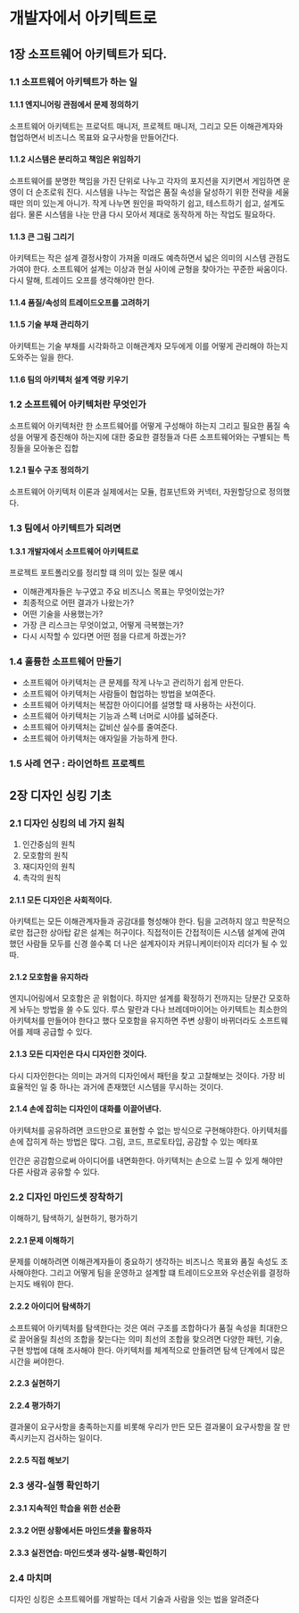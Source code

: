 # 개발자에서 아키텍트로

## 1장 소프트웨어 아키텍트가 되다.

### 1.1 소프트웨어 아키텍트가 하는 일

#### 1.1.1 엔지니어링 관점에서 문제 정의하기
소프트웨어 아키텍트는 프로덕트 매니저, 프로젝트 매니저, 그리고 모든 이해관계자와 협업하면서 비즈니스 목표와 요구사항을 만들어간다.

#### 1.1.2 시스템은 분리하고 책임은 위임하기
소프트웨어를 분명한 책임을 가진 단위로 나누고 각자의 포지션을 지키면서 게임하면 운영이 더 순조로워 진다.
시스템을 나누는 작업은 품질 속성을 달성하기 위한 전략을 세울 때만 의미 있는게 아니가. 
작게 나누면 원인을 파악하기 쉽고, 테스트하기 쉽고, 설계도 쉽다. 물론 시스템을 나눈 만큼 다시 모아서 제대로 동작하게 하는 작업도 필요하다.

#### 1.1.3 큰 그림 그리기

아키텍트는 작은 설계 결정사항이 가져올 미래도 예측하면서 넓은 의미의 시스템 관점도 가여야 한다.
소프트웨어 설계는 이상과 현실 사이에 균형을 찾아가는 꾸준한 싸움이다. 다시 말해, 트레이드 오프를 생각해야만 한다.

#### 1.1.4 품질/속성의 트레이드오프를 고려하기
#### 1.1.5 기술 부채 관리하기
아키텍트는 기술 부채를 시각화하고 이해관계자 모두에게 이를 어떻게 관리해야 하는지 도와주는 일을 한다.

#### 1.1.6 팀의 아키텍처 설계 역량 키우기


### 1.2 소프트웨어 아키텍처란 무엇인가

소프트웨어 아키텍처란 한 소프트웨어를 어떻게 구성해야 하는지 그리고 필요한 품질 속성을 어떻게 증진해야 하는지에 대한 중요한 결정들과 다른 소프트웨어와는 구별되는 특징들을 모아놓은 집합

#### 1.2.1 필수 구조 정의하기
소프트웨어 아키텍처 이론과 실제에서는 모듈, 컴포넌트와 커넥터, 자원할당으로 정의했다.

### 1.3 팀에서 아키텍트가 되려면

#### 1.3.1 개발자에서 소프트웨어 아키텍트로
프로젝트 포트폴리오를 정리할 떄 의미 있는 질문 예시
- 이해관계자들은 누구였고 주요 비즈니스 목표는 무엇이었는가?
- 최종적으로 어떤 결과가 나왔는가?
- 어떤 기술을 사용했는가?
- 가장 큰 리스크는 무엇이었고, 어떻게 극복했는가?
- 다시 시작할 수 있다면 어떤 점을 다르게 하겠는가?

### 1.4 훌륭한 소프트웨어 만들기
- 소프트웨어 아키텍처는 큰 문제를 작게 나누고 관리하기 쉽게 만든다.
- 소프트웨어 아키텍처는 사람들이 협업하는 방법을 보여준다.
- 소프트웨어 아키텍처는 복잡한 아이디어를 설명할 때 사용하는 사전이다.
- 소프트웨어 아키텍처는 기능과 스펙 너머로 시야를 넓혀준다.
- 소프트웨어 아키텍처는 값비산 실수를 줄여준다.
- 소프트웨어 아키텍처는 애자일을 가능하게 한다.

### 1.5 사례 연구 : 라이언하트 프로젝트

## 2장 디자인 싱킹 기초

### 2.1 디자인 싱킹의 네 가지 원칙

1. 인간중심의 원칙
2. 모호함의 원칙
3. 재디자인의 원칙
4. 촉각의 원칙

#### 2.1.1 모든 디자인은 사회적이다.
아키텍트는 모든 이해관계자들과 공감대를 형성해야 한다.
팀을 고려하지 않고 학문적으로만 접근한 상아탑 같은 설계는 허구이다.
직접적이든 간접적이든 시스템 설계에 관여했던 사람들 모두를 신경 쓸수록 더 나은 설계자이자 커뮤니케이터이자 리더가 될 수 있따.


#### 2.1.2 모호함을 유지하라
엔지니어링에서 모호함은 곧 위험이다. 하지만 설계를 확정하기 전까지는 당분간 모호하게 놔두는 방법을 쓸 수도 있다.
루스 말란과 다나 브레데마이어는 아키텍트는 최소한의 아키텍처를 만들어야 한다고 했다
모호함을 유지하면 주변 상황이 바뀌더라도 소프트웨어를 제때 공급할 수 있다.

#### 2.1.3 모든 디자인은 다시 디자인한 것이다.
다시 디자인한다는 의미는 과거의 디자인에서 패턴을 찾고 고찰해보는 것이다.
가장 비효율적인 일 중 하나는 과거에 존재했던 시스템을 무시하는 것이다.

#### 2.1.4 손에 잡히는 디자인이 대화를 이끌어낸다.
아키텍처를 공유하려면 코드만으로 표현할 수 없는 방식으로 구현해야한다.
아키텍처를 손에 잡히게 하는 방법은 많다. 그림, 코드, 프로토타입, 공감할 수 있는 메타포

인간은 공감함으로써 아이디어를 내면화한다. 아키텍처는 손으로 느낄 수 있게 해야만 다른 사람과 공유할 수 있다.

### 2.2 디자인 마인드셋 장착하기
이해하기, 탐색하기, 실현하기, 평가하기

#### 2.2.1 문제 이해하기
문제를 이해하려면 이해관계자들이 중요하기 생각하는 비즈니스 목표와 품질 속성도 조사해야한다. 그리고 어떻게 팀을 운영하고 설계할 떄 트레이드오프와 우선순위를 결정하는지도 배워야 한다.

#### 2.2.2 아이디어 탐색하기
소프트웨어 아키텍처를 탐색한다는 것은 여러 구조를 조합하다가 품질 속성을 최대한으로 끌어올릴 최선의 조합을 찾는다는 의미
최선의 조합을 핮으려면 다양한 패턴, 기술, 구현 방법에 대해 조사해야 한다.
아키텍처를 체계적으로 만들려면 탐색 단계에서 많은 시간을 써야한다.

#### 2.2.3 실현하기
#### 2.2.4 평가하기
결과물이 요구사항을 충족하는지를 비롯해 우리가 만든 모든 결과물이 요구사항을 잘 만족시키는지 검사하는 일이다.

#### 2.2.5 직접 해보기

### 2.3 생각-실행 확인하기

#### 2.3.1 지속적인 학습을 위한 선순환
#### 2.3.2 어떤 상황에서든 마인드셋을 활용하자
#### 2.3.3 실전연습: 마인드셋과 생각-실행-확인하기

### 2.4 마치며
디자인 싱킹은 소프트웨어를 개발하는 데서 기술과 사람을 잇는 법을 알려준다


